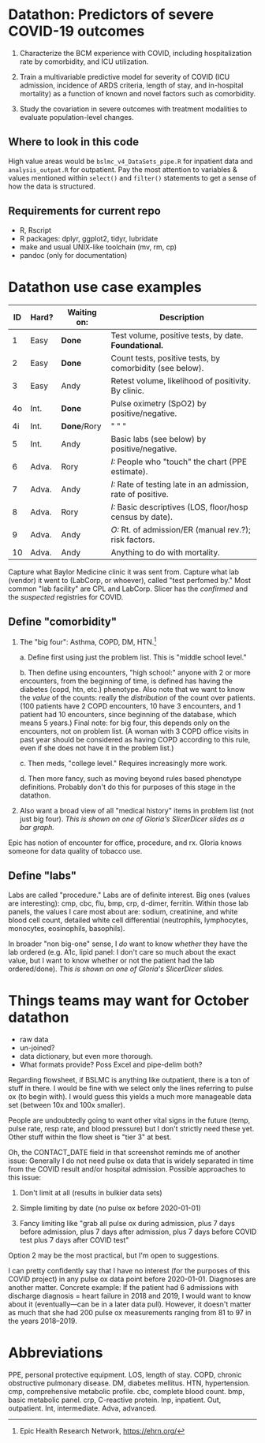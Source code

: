 Datathon: Predictors of severe COVID-19 outcomes
========

1. Characterize the BCM experience with COVID, including
hospitalization rate by comorbidity, and ICU utilization.

2. Train a multivariable predictive model for severity of COVID (ICU
admission, incidence of ARDS criteria, length of stay, and in-hospital
mortality) as a function of known and novel factors such as
comorbidity.

3. Study the covariation in severe outcomes with treatment modalities
to evaluate population-level changes.


Where to look in this code
--------

High value areas would be `bslmc_v4_DataSets_pipe.R` for inpatient
data and `analysis_outpat.R` for outpatient. Pay the most attention to
variables & values mentioned within `select()` and `filter()`
statements to get a sense of how the data is structured.

Requirements for current repo
--------

- R, Rscript
- R packages: dplyr, ggplot2, tidyr, lubridate
- make and usual UNIX-like toolchain (mv, rm, cp)
- pandoc (only for documentation)


Datathon use case examples
========

|ID| Hard? | Waiting on:   | Description                                                 |
|--|-------|---------------|-------------------------------------------------------------|
|1 | Easy  | **Done**      | Test volume, positive tests, by date. **Foundational.**     |
|2 | Easy  | **Done**      | Count tests, positive tests, by comorbidity (see below).    |
|3 | Easy  | Andy          | Retest volume, likelihood of positivity. By clinic.         |
|4o| Int.  | **Done**      | Pulse oximetry (SpO2) by positive/negative.                 |
|4i| Int.  | **Done**/Rory | " " "                                                       |
|5 | Int.  | Andy          | Basic labs (see below) by positive/negative.                |
|6 | Adva. | Rory          | *I:* People who "touch" the chart (PPE estimate).           |
|7 | Adva. | Andy          | *I:* Rate of testing late in an admission, rate of positive.|
|8 | Adva. | Rory          | *I:* Basic descriptives (LOS, floor/hosp census by date).   |
|9 | Adva. | Andy          | *O:* Rt. of admission/ER (manual rev.?); risk factors.      |
|10| Adva. | Andy          | Anything to do with mortality.                              |

Capture what Baylor Medicine clinic it was sent from. Capture what lab
(vendor) it went to (LabCorp, or whoever), called "test perfomed by."
Most common "lab facility" are CPL and LabCorp. Slicer has the
*confirmed* and the *suspected* registries for COVID.

Define "comorbidity"
--------

1. The "big four": Asthma, COPD, DM, HTN.[^ehrn]

    a. Define first using just the problem list. This is "middle
    school level."

    b. Then define using encounters, "high school:" anyone with 2 or more
    encounters, from the beginning of time, is defined has having the
    diabetes (copd, htn, etc.) phenotype. Also note that we want to
    know the *value* of the counts: really the *distribution* of the
    count over patients. (100 patients have 2 COPD encounters, 10 have
    3 encounters, and 1 patient had 10 encounters, since beginning of
    the database, which means 5 years.) Final note: for big four, this
    depends only on the encounters, not on problem list. (A woman with 3
    COPD office visits in past year should be considered as having
    COPD according to this rule, even if she does not have it in the
    problem list.)

    c. Then meds, "college level." Requires increasingly more work.

    d. Then more fancy, such as moving beyond rules based phenotype
    definitions. Probably don't do this for purposes of this stage in
    the datathon.

2. Also want a broad view of all "medical history" items in problem
list (not just big four). *This is shown on one of Gloria's SlicerDicer
slides as a bar graph.*

Epic has notion of encounter for office, procedure, and rx. Gloria
knows someone for data quality of tobacco use.

Define "labs"
--------

Labs are called "procedure." Labs are of definite interest. Big ones
(values are interesting): cmp, cbc, flu, bmp, crp, d-dimer, ferritin. Within
those lab panels, the values I care most about are: sodium,
creatinine, and white blood cell count, detailed white cell
differential (neutrophils, lymphocytes, monocytes, eosinophils,
basophils).

In broader "non big-one" sense, I *do* want to know *whether* they
have the lab ordered (e.g. A1c, lipid panel: I don't care so much
about the exact value, but I want to know whether or not the patient
had the lab ordered/done). *This is shown on one of Gloria's
SlicerDicer slides.*

[^ehrn]: Epic Health Research Network, https://ehrn.org/




Things teams may want for October datathon
==========

- raw data
- un-joined?
- data dictionary, but even more thorough.
- What formats provide? Poss Excel and pipe-delim both?

Regarding flowsheet, if BSLMC is anything like outpatient, there is a ton of stuff in there. I would be fine with we select only the lines referring to pulse ox (to begin with). I would guess this yields a much more manageable data set (between 10x and 100x smaller).

People are undoubtedly going to want other vital signs in the future (temp, pulse rate, resp rate, and blood pressure) but I don't strictly need these yet. Other stuff within the flow sheet is "tier 3" at best.

Oh, the CONTACT_DATE field in that screenshot reminds me of another issue: Generally I do not need pulse ox data that is widely separated in time from the COVID result and/or hospital admission. Possible approaches to this issue:

1. Don't limit at all (results in bulkier data sets)

2. Simple limiting by date (no pulse ox before 2020-01-01)

3. Fancy limiting like "grab all pulse ox during admission, plus 7 days before admission, plus 7 days after admission, plus 7 days before COVID test plus 7 days after COVID test"

Option 2 may be the most practical, but I'm open to suggestions.

I can pretty confidently say that I have no interest (for the purposes of this COVID project) in any pulse ox data point before 2020-01-01. Diagnoses are another matter. Concrete example: If the patient had 6 admissions with discharge diagnosis = heart failure in 2018 and 2019, I would want to know about it (eventually—can be in a later data pull). However, it doesn't matter as much that she had 200 pulse ox measurements ranging from 81 to 97 in the years 2018–2019.




Abbreviations
========

PPE, personal protective equipment. LOS, length of stay. COPD, chronic
obstructive pulmonary disease. DM, diabetes mellitus. HTN,
hypertension. cmp, comprehensive metabolic profile. cbc, complete
blood count. bmp, basic metabolic panel. crp, C-reactive protein. Inp,
inpatient. Out, outpatient. Int, intermediate. Adva, advanced.
